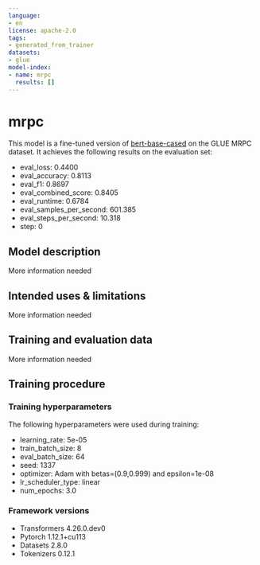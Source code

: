 ```yaml
---
language:
- en
license: apache-2.0
tags:
- generated_from_trainer
datasets:
- glue
model-index:
- name: mrpc
  results: []
---
```


<!-- This model card has been generated automatically according to the information the Trainer had access to. You
should probably proofread and complete it, then remove this comment. -->

# mrpc

This model is a fine-tuned version of [bert-base-cased](https://huggingface.co/bert-base-cased) on the GLUE MRPC dataset.
It achieves the following results on the evaluation set:
- eval_loss: 0.4400
- eval_accuracy: 0.8113
- eval_f1: 0.8697
- eval_combined_score: 0.8405
- eval_runtime: 0.6784
- eval_samples_per_second: 601.385
- eval_steps_per_second: 10.318
- step: 0

## Model description

More information needed

## Intended uses & limitations

More information needed

## Training and evaluation data

More information needed

## Training procedure

### Training hyperparameters

The following hyperparameters were used during training:
- learning_rate: 5e-05
- train_batch_size: 8
- eval_batch_size: 64
- seed: 1337
- optimizer: Adam with betas=(0.9,0.999) and epsilon=1e-08
- lr_scheduler_type: linear
- num_epochs: 3.0

### Framework versions

- Transformers 4.26.0.dev0
- Pytorch 1.12.1+cu113
- Datasets 2.8.0
- Tokenizers 0.12.1
